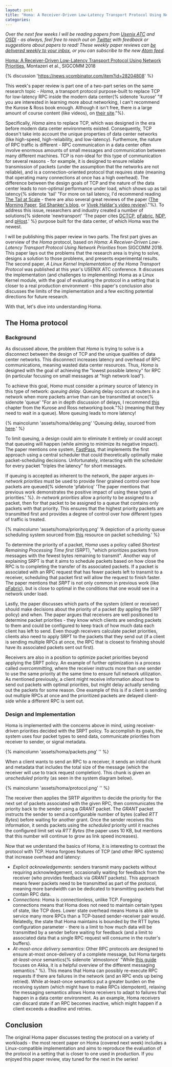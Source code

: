 ```yaml
---
layout: post
title: "Homa: A Receiver-Driven Low-Latency Transport Protocol Using Network Priorities, Part I"
categories:
---
```

_Over the next few weeks I will be reading papers from [Usenix ATC](https://www.usenix.org/conference/atc21) and [OSDI](https://www.usenix.org/conference/osdi21) - as always, feel free to reach out on [Twitter](https://twitter.com/micahlerner) with feedback or suggestions about papers to read! These weekly paper reviews can [be delivered weekly to your inbox](https://tinyletter.com/micahlerner/), or you can subscribe to the new [Atom feed](https://www.micahlerner.com/feed.xml)._

[Homa: A Receiver-Driven Low-Latency Transport Protocol Using Network Priorities](https://people.csail.mit.edu/alizadeh/papers/homa-sigcomm18.pdf), Montazeri et al., SIGCOMM 2018

{% discussion 'https://news.ycombinator.com/item?id=28204808' %}

This week's paper review is part one of a two-part series on the same research topic - _Homa_, a transport protocol purpose-built to replace TCP for low-latency RPC inside the modern data center{% sidenote 'kurose' "If you are interested in learning more about networking, I can't recommend the Kurose & Ross book enough. Although it isn't free, there _is_ a large amount of course content (like videos), on [their site](https://gaia.cs.umass.edu/kurose_ross/online_lectures.htm)."%}. 

Specifically, _Homa_ aims to replace TCP, which was designed in the era before modern data center environments existed. Consequently, TCP doesn't take into account the unique properties of data center networks (like high-speed, high-reliability, and low-latency). Furthemore, the nature of RPC traffic is different - RPC communication in a data center often involve enormous amounts of small messages and communication between many different machines. TCP is non-ideal for this type of communication for several reasons - for example, it is designed to ensure reliable transmission of packets (under the assumption that the networks are not reliable), and is a connection-oriented protocol that requires state (meaning that operating many connections at once has a high overhead). The difference between the design goals of TCP and the nature of the data center leads to non-optimal performance under load, which shows up as tail latency{% sidenote 'tail' "For more on tail latency, I'd recommend reading [The Tail at Scale](https://cacm.acm.org/magazines/2013/2/160173-the-tail-at-scale/fulltext) - there are also several great reviews of the paper ([The Morning Paper](https://blog.acolyer.org/2015/01/15/the-tail-at-scale/), [Sid Shanker's blog](https://squidarth.com/article/systems/2020/02/29/tail-at-scale.html), or [Vivek Haldar's video review](https://www.youtube.com/watch?v=1Qxnrf2pW10))."%}. To address this issue, researchers and industry created a number of solutions{% sidenote 'newtransport' 'The paper cites [DCTCP](https://dl.acm.org/doi/abs/10.1145/1851182.1851192), [pFabric](https://dl.acm.org/doi/abs/10.1145/2534169.2486031), [NDP](https://dl.acm.org/doi/abs/10.1145/3098822.3098825), and [pHost](https://dl.acm.org/doi/abs/10.1145/2716281.2836086).' %} purpose built for the data center, of which Homa was the newest.

I will be publishing this paper review in two parts. The first part gives an overview of the _Homa_ protocol, based on _Homa: A Receiver-Driven Low-Latency Transport Protocol Using Network Priorities_ from SIGCOMM 2018. This paper lays out the problems that the research area is trying to solve, designs a solution to those problems, and presents experimental results. The second paper, _A Linux Kernel Implementation of the Homa Transport Protocol_ was published at this year's USENIX ATC conference. It discusses the implementation (and challenges to implementing) Homa as a Linux Kernel module, with the goal of evaluating the protocol in a setting that is closer to a real production environment - this paper's conclusion also discusses the limits of the implementation and a few exciting potential directions for future research.

With that, let's dive into understanding Homa.

## The Homa protocol

### Background

As discussed above, the problem that _Homa_ is trying to solve is a disconnect between the design of TCP and the unique qualities of data center networks. This disconnect increases latency and overhead of RPC communications, meaning wasted data center resources. Thus, _Homa_ is designed with the goal of achieving the "lowest possible latency" for RPC (in particular focusing on small messages at "high network load").

To achieve this goal, _Homa_ must consider a primary source of latency in this type of network: _queuing delay_. Queuing delay occurs at routers in a network when more packets arrive than can be transmitted at once{% sidenote 'queue' "For an in depth discussion of delays, I recommend [this](https://archive.is/20130114163812/http://59.67.152.66:8000/newenglish/delay.htm) chapter from the Kurose and Ross networking book."%} (meaning that they need to wait in a queue). More queuing leads to more latency!

{% maincolumn 'assets/homa/delay.png' 'Queuing delay, sourced from [here](http://www.cs.toronto.edu/~marbach/COURSES/CSC358_F19/delay.pdf).' %}

To limit queuing, a design could aim to eliminate it entirely or could accept that queueing will happen (while aiming to minimize its negative impact). The paper mentions one system, [FastPass](TODO), that implements the first approach using a central scheduler that could theoretically optimally make packet-scheduling decisions. Unfortunately, interacting with the scheduler for every packet "triples the latency" for short messages.

If queuing is accepted as inherent to the network, the paper argues _in-network priorities_ must be used to provide finer grained control over how packets are queued{% sidenote 'pfabricq' 'The paper mentions that previous work demonstrates the positive impact of using these types of priorities.' %}. _In-network priorities_ allow a priority to be assigned to a packet, then for that packet to be assigned to a queue that contains only packets with that priority. This ensures that the highest priority packets are transmitted first and provides a degree of control over how different types of traffic is treated.

{% maincolumn 'assets/homa/priorityq.png' 'A depiction of a priority queue scheduling system sourced from [this](http://www2.ic.uff.br/~michael/kr1999/6-multimedia/6_06-scheduling_and_policing.htm) resource on packet scheduling.' %}

To determine the priority of a packet, _Homa_ uses a policy called _Shortest Remaining Processing Time first_ (SRPT), "which prioritizes packets from messages with the fewest bytes remaining to transmit". Another way of explaining SRPT is that it aims to schedule packets based on how close the RPC is to completing the transfer of its associated packets. If a packet is associated with an RPC request that has fewer packets left to transmit to a receiver, scheduling that packet first will allow the request to finish faster. The paper mentions that _SRPT_ is not only common in previous work (like [pFabric](https://dl.acm.org/doi/10.1145/2486001.2486031)), but is close to optimal in the conditions that one would see in a network under load.

Lastly, the paper discusses which parts of the system (client or receiver) should make decisions about the priority of a packet (by appling the SRPT policy) and when. The paper argues that receivers are well positioned to determine packet priorities - they know which clients are sending packets to them and could be configured to keep track of how much data each client has left to send. Even though receivers calculate packet priorities, clients also need to apply SRPT to the packets that they send out (if a client is sending multiple RPCs at once, the RPC that is closest to finishing should have its associated packets sent out first).

Receivers are also in a position to optimize packet priorities beyond applying the SRPT policy. An example of further optimization is a process called _overcommitting_, where the receiver instructs more than one sender to use the same priority at the same time to ensure full network utilization. As mentioned previously, a client might receive information about how to send out packets with optimal priorities, but might delay actually sending out the packets for some reason. One example of this is if a client is sending out multiple RPCs at once and the prioritized packets are delayed client-side while a different RPC is sent out. 

### Design and Implementation

Homa is implemented with the concerns above in mind, using receiver-driven priorities decided with the SRPT policy. To accomplish its goals, the system uses four packet types to send data, communicate priorities from receiver to sender, or signal metadata.

{% maincolumn 'assets/homa/packets.png' '' %}

When a client wants to send an RPC to a receiver, it sends an initial chunk and metadata that includes the total size of the message (which the receiver will use to track request completion). This chunk is given an _unscheduled_ priority (as seen in the system diagram below).

{% maincolumn 'assets/homa/protocol.png' '' %}

The receiver then applies the SRTP algorithm to decide the priority for the next set of packets associated with the given RPC, then communicates the priority back to the sender using a _GRANT_ packet. The _GRANT_ packet instructs the sender to send a configurable number of bytes (called _RTT Bytes_) before waiting for another grant. Once the sender receives this information, it sends packets using the _scheduled_ priority until it reaches the configured limit set via _RTT Bytes_ (the paper uses 10 KB, but mentions that this number will continue to grow as link speed increases).

Now that we understand the basics of Homa, it is interesting to contrast the protocol with TCP. Homa forgoes features of TCP (and other RPC systems) that increase overhead and latency: 

- _Explicit acknowledgements_: senders transmit many packets without requiring acknowledgement, occasionally waiting for feedback from the receiver (who provides feedback via _GRANT_ packets). This approach means fewer packets need to be transmitted as part of the protocol, meaning more bandwidth can be dedicated to transmitting packets that contain RPC data.
- _Connections_: Homa is connectionless, unlike TCP. Foregoing connections means that Homa does not need to maintain certain types of state, like TCP does. Lower state overhead means Homa is able to service many more RPCs than a TCP-based sender-receiver pair would. Relatedly, the state that Homa maintains is bounded by the RTT bytes configuration parameter - there is a limit to how much data will be transmitted by a sender before waiting for feedback (and a limit to associated data that a single RPC request will consume in the router's buffers).
- _At-most-once delivery semantics_: Other RPC protocols are designed to ensure at-most once-delivery of a complete message, but Homa targets _at-least-once_ semantics{% sidenote 'atmostonce' "While [this guide](https://www.lightbend.com/blog/how-akka-works-at-least-once-message-delivery) focuses on Akka, it is a helpful overview of the different messaging semantics." %}. This means that Homa can possibly re-execute RPC requests if there are failures in the network (and an RPC ends up being retried). While at-least-once semantics put a greater burden on the receiving system (which might have to make RPCs idempotent), relaxing the messaging semantics allows Homa receivers to adapt to failures that happen in a data center environment. As an example, Homa receivers can discard state if an RPC becomes inactive, which might happen if a client exceeds a deadline and retries.

## Conclusion

The original Homa paper discusses testing the protocol on a variety of workloads - the most recent paper on Homa (covered next week) includes a Linux-compatible implementation and aims to reproduce the evaluation of the protocol in a setting that is closer to one used in production. If you enjoyed this paper review, stay tuned for the next in the series!
